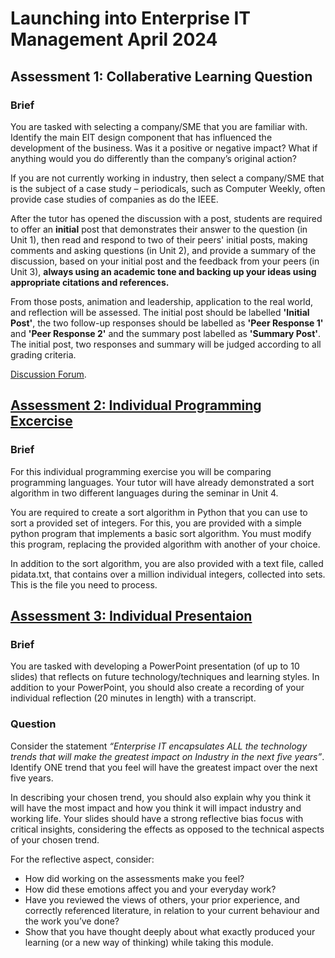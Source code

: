 # Launching into Enterprise IT Management April 2024

## Assessment 1: Collaberative Learning Question
### Brief
You are tasked with selecting a company/SME that you are familiar with. Identify the main EIT design component that has influenced the development of the business. Was it a positive or negative impact? What if anything would you do differently than the company’s original action?

If you are not currently working in industry, then select a company/SME that is the subject of a case study – periodicals, such as Computer Weekly, often provide case studies of companies as do the IEEE.

After the tutor has opened the discussion with a post, students are required to offer an **initial** post that demonstrates their answer to the question (in Unit 1), then read and respond to two of their peers' initial posts, making comments and asking questions (in Unit 2), and provide a summary of the discussion, based on your initial post and the feedback from your peers (in Unit 3), **always using an academic tone and backing up your ideas using appropriate citations and references.**

From those posts, animation and leadership, application to the real world, and reflection will be assessed. The initial post should be labelled **'Initial Post'**, the two follow-up responses should be labelled as **'Peer Response 1'** and **'Peer Response 2'** and the summary post labelled as **'Summary Post'**. The initial post, two responses and summary will be judged according to all grading criteria.

[Discussion Forum](https://www.my-course.co.uk/mod/forum/view.php?id=990721).

## [Assessment 2: Individual Programming Excercise](Assessmemt2)
### Brief
For this individual programming exercise you will be comparing programming languages. Your tutor will have already demonstrated a sort algorithm in two different languages during the seminar in Unit 4.

You are required to create a sort algorithm in Python that you can use to sort a provided set of integers. For this, you are provided with a simple python program that implements a basic sort algorithm. You must modify this program, replacing the provided algorithm with another of your choice.

In addition to the sort algorithm, you are also provided with a text file, called pidata.txt, that contains over a million individual integers, collected into sets. This is the file you need to process.

## [Assessment 3: Individual Presentaion](Assessment3)
### Brief
You are tasked with developing a PowerPoint presentation (of up to 10 slides) that reflects on future technology/techniques and learning styles. In addition to your PowerPoint, you should also create a recording of your individual reflection (20 minutes in length) with a transcript.
### Question
Consider the statement *“Enterprise IT encapsulates ALL the technology trends that will make the greatest impact on Industry in the next five years”*. Identify ONE trend that you feel will have the greatest impact over the next five years.

In describing your chosen trend, you should also explain why you think it will have the most impact and how you think it will impact industry and working life. Your slides should have a strong reflective bias focus with critical insights, considering the effects as opposed to the technical aspects of your chosen trend.

For the reflective aspect, consider:

- How did working on the assessments make you feel? 
- How did these emotions affect you and your everyday work? 
- Have you reviewed the views of others, your prior experience, and correctly referenced literature, in relation to your current behaviour and the work you’ve done?
- Show that you have thought deeply about what exactly produced your learning (or a new way of thinking) while taking this module.
